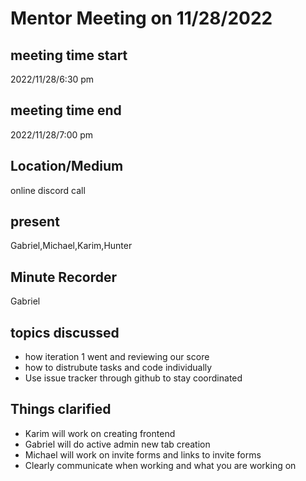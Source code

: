 # Mentor Meeting on 11/28/2022
## meeting time start
2022/11/28/6:30 pm
## meeting time end
2022/11/28/7:00 pm
## Location/Medium
online discord call
## present
Gabriel,Michael,Karim,Hunter
## Minute Recorder
Gabriel
## topics discussed
* how iteration 1 went and reviewing our score
* how to distrubute tasks and code individually
* Use issue tracker through github to stay coordinated
## Things clarified
* Karim will work on creating frontend
* Gabriel will do active admin new tab creation
* Michael will work on invite forms and links to invite forms
* Clearly communicate when working and what you are working on

